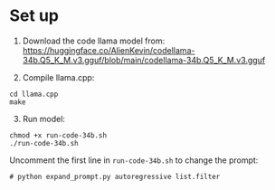 # Set up

1. Download the code llama model from: https://huggingface.co/AlienKevin/codellama-34b.Q5_K_M.v3.gguf/blob/main/codellama-34b.Q5_K_M.v3.gguf

2. Compile llama.cpp:
```
cd llama.cpp
make
```

3. Run model:
```
chmod +x run-code-34b.sh
./run-code-34b.sh
```

Uncomment the first line in `run-code-34b.sh` to change the prompt:
```
# python expand_prompt.py autoregressive list.filter
```
